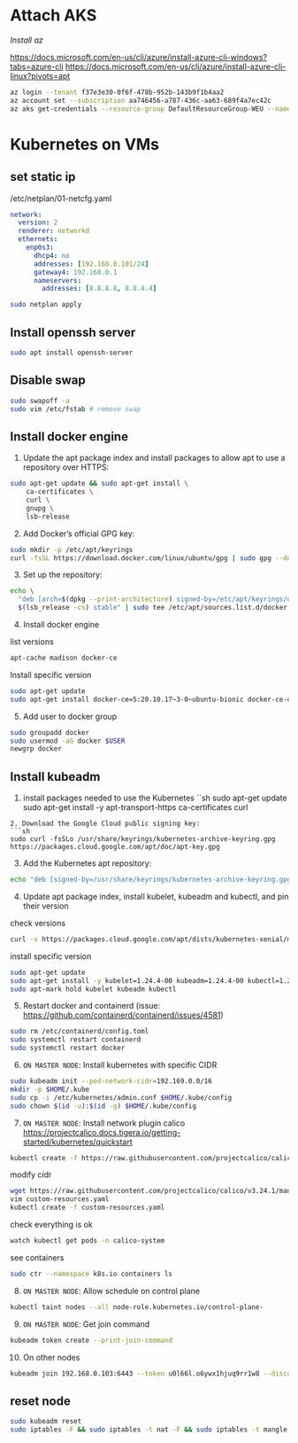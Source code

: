 # Attach AKS

*Install az*

https://docs.microsoft.com/en-us/cli/azure/install-azure-cli-windows?tabs=azure-cli
https://docs.microsoft.com/en-us/cli/azure/install-azure-cli-linux?pivots=apt



```sh
az login --tenant f37e3e30-0f6f-478b-952b-143b9f1b4aa2
az account set --subscription aa746456-a787-436c-aa63-689f4a7ec42c
az aks get-credentials --resource-group DefaultResourceGroup-WEU --name trener
```

# Kubernetes on VMs

## set static ip
/etc/netplan/01-netcfg.yaml
```/etc/netplan/01-netcfg.yaml
network:
  version: 2
  renderer: networkd
  ethernets:
    enp0s3:
      dhcp4: no
      addresses: [192.168.0.101/24]
      gateway4: 192.168.0.1
      nameservers:
        addresses: [8.8.8.8, 8.8.4.4]
```
```sh
sudo netplan apply
```
## Install openssh server

```sh
sudo apt install openssh-server
```

## Disable swap

```sh
sudo swapoff -a
sudo vim /etc/fstab # remove swap
```

## Install docker engine
1. Update the apt package index and install packages to allow apt to use a repository over HTTPS:
```sh
sudo apt-get update && sudo apt-get install \
    ca-certificates \
    curl \
    gnupg \
    lsb-release
```
2. Add Docker’s official GPG key:
```sh
sudo mkdir -p /etc/apt/keyrings
curl -fsSL https://download.docker.com/linux/ubuntu/gpg | sudo gpg --dearmor -o /etc/apt/keyrings/docker.gpg
```
3. Set up the repository:

```sh
echo \
  "deb [arch=$(dpkg --print-architecture) signed-by=/etc/apt/keyrings/docker.gpg] https://download.docker.com/linux/ubuntu \
  $(lsb_release -cs) stable" | sudo tee /etc/apt/sources.list.d/docker.list > /dev/null
```

4. Install docker engine

list versions
```sh
apt-cache madison docker-ce
```
Install specific version
```sh
sudo apt-get update
sudo apt-get install docker-ce=5:20.10.17~3-0~ubuntu-bionic docker-ce-cli=5:20.10.17~3-0~ubuntu-bionic containerd.io docker-compose-plugin
```

5. Add user to docker group

```sh
sudo groupadd docker
sudo usermod -aG docker $USER
newgrp docker 
```

## Install kubeadm
1. install packages needed to use the Kubernetes 
``sh
sudo apt-get update
sudo apt-get install -y apt-transport-https ca-certificates curl
```
2. Download the Google Cloud public signing key:
```sh
sudo curl -fsSLo /usr/share/keyrings/kubernetes-archive-keyring.gpg https://packages.cloud.google.com/apt/doc/apt-key.gpg
```
3. Add the Kubernetes apt repository:
```sh
echo "deb [signed-by=/usr/share/keyrings/kubernetes-archive-keyring.gpg] https://apt.kubernetes.io/ kubernetes-xenial main" | sudo tee /etc/apt/sources.list.d/kubernetes.list
```

4. Update apt package index, install kubelet, kubeadm and kubectl, and pin their version

check versions
```sh
curl -s https://packages.cloud.google.com/apt/dists/kubernetes-xenial/main/binary-amd64/Packages | grep Version | awk '{print $2}'
```
install specific version
```sh
sudo apt-get update
sudo apt-get install -y kubelet=1.24.4-00 kubeadm=1.24.4-00 kubectl=1.24.4-00
sudo apt-mark hold kubelet kubeadm kubectl
```

5. Restart docker and containerd (issue: https://github.com/containerd/containerd/issues/4581)

```sh
sudo rm /etc/containerd/config.toml
sudo systemctl restart containerd
sudo systemctl restart docker
```

6. `ON MASTER NODE`: Install kubernetes with specific CIDR

```sh
sudo kubeadm init --pod-network-cidr=192.169.0.0/16
mkdir -p $HOME/.kube
sudo cp -i /etc/kubernetes/admin.conf $HOME/.kube/config
sudo chown $(id -u):$(id -g) $HOME/.kube/config
```

7. `ON MASTER NODE`: Install network plugin calico https://projectcalico.docs.tigera.io/getting-started/kubernetes/quickstart

```sh
kubectl create -f https://raw.githubusercontent.com/projectcalico/calico/v3.24.1/manifests/tigera-operator.yaml
```

modify cidr
```sh
wget https://raw.githubusercontent.com/projectcalico/calico/v3.24.1/manifests/custom-resources.yaml
vim custom-resources.yaml
kubectl create -f custom-resources.yaml
```

check everything is ok
```sh
watch kubectl get pods -n calico-system
```

see containers
```sh
sudo ctr --namespace k8s.io containers ls
```

8. `ON MASTER NODE`: Allow schedule on control plane

```sh
kubectl taint nodes --all node-role.kubernetes.io/control-plane-
```

9. `ON MASTER NODE`: Get join command

```sh
kubeadm token create --print-join-command
```

10. On other nodes
```sh
kubeadm join 192.168.0.103:6443 --token u0l66l.o6ywx1hjuq9rr1w8 --discovery-token-ca-cert-hash sha256:9bde3990a42c229c39a371ef71b577eb4448e5b3e686cc07f339aa5e90a8b508
```

## reset node

```sh
sudo kubeadm reset
sudo iptables -F && sudo iptables -t nat -F && sudo iptables -t mangle -F && sudo iptables -X
```
